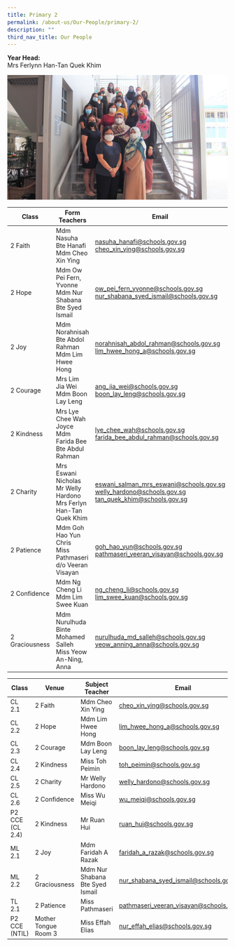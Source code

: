 ```yaml
---
title: Primary 2
permalink: /about-us/Our-People/primary-2/
description: ""
third_nav_title: Our People
---
```

**Year Head:**  <br>
Mrs Ferlynn Han-Tan Quek Khim

![](/images/Primary%202.jpeg)



| Class | Form Teachers | Email |
| -------- | -------- | -------- |
| 2 Faith     | Mdm Nasuha Bte Hanafi<br>Mdm Cheo Xin Ying     | [nasuha\_hanafi@schools.gov.sg](mailto:nasuha_hanafi@schools.gov.sg)<br>[cheo\_xin\_ying@schools.gov.sg](mailto:cheo_xin_ying@schools.gov.sg)|
|2 Hope| Mdm Ow Pei Fern, Yvonne<br>Mdm Nur Shabana Bte Syed Ismail| [ow\_pei\_fern\_yvonne@schools.gov.sg](mailto:ow_pei_fern_yvonne@schools.gov.sg)<br>[nur\_shabana\_syed\_ismail@schools.gov.sg](mailto:nur_shabana_syed_ismail@schools.gov.sg)
|2 Joy| Mdm Norahnisah Bte Abdol Rahman<br>Mdm Lim Hwee Hong|[norahnisah\_abdol\_rahman@schools.gov.sg](mailto:norahnisah_abdol_rahman@schools.gov.sg)<br>[lim\_hwee\_hong\_a@schools.gov.sg](mailto:lim_hwee_hong_a@schools.gov.sg)
| 2 Courage| Mrs Lim Jia Wei<br>Mdm Boon Lay Leng| [ang\_jia\_wei@schools.gov.sg](mailto:ang_jia_wei@schools.gov.sg)<br>[boon\_lay\_leng@schools.gov.sg](mailto:boon_lay_leng@schools.gov.sg)
|2 Kindness| Mrs Lye Chee Wah Joyce<br>Mdm Farida Bee Bte Abdul Rahman|[lye\_chee\_wah@schools.gov.sg](mailto:lye_chee_wah@schools.gov.sg)<br>[farida\_bee\_abdul\_rahman@schools.gov.sg](mailto:farida_bee_abdul_rahman@schools.gov.sg)
|2 Charity|Mrs Eswani Nicholas<br>Mr Welly Hardono<br>Mrs Ferlyn Han-Tan Quek Khim| [eswani\_salman\_mrs\_eswani@schools.gov.sg](mailto:eswani_salman_mrs_eswani@schools.gov.sg)<br>[welly\_hardono@schools.gov.sg](mailto:welly_hardono@schools.gov.sg)<br>[tan\_quek\_khim@schools.gov.sg](mailto:tan_quek_khim@schools.gov.sg)
|2 Patience| Mdm Goh Hao Yun Chris<br>Miss Pathmaseri d/o Veeran Visayan | [goh\_hao\_yun@schools.gov.sg](mailto:goh_hao_yun@schools.gov.sg)<br>[pathmaseri\_veeran\_visayan@schools.gov.sg](mailto:pathmaseri_veeran_visayan@schools.gov.sg)
|2 Confidence| Mdm Ng Cheng Li<br>Mdm Lim Swee Kuan| [ng\_cheng\_li@schools.gov.sg](mailto:ng_cheng_li@schools.gov.sg)<br>[lim\_swee\_kuan@schools.gov.sg](mailto:lim_swee_kuan@schools.gov.sg)
|2 Graciousness| Mdm Nurulhuda Binte Mohamed Salleh<br>Miss Yeow An-Ning, Anna|[nurulhuda\_md\_salleh@schools.gov.sg](mailto:nurulhuda_md_salleh@schools.gov.sg)<br>[yeow\_anning\_anna@schools.gov.sg](mailto:yeow_anning_anna@schools.gov.sg)


| Class | Venue| Subject Teacher | Email |
| -------- | -------- | -------- | --- |
|CL 2.1| 2 Faith| Mdm Cheo Xin Ying| [cheo\_xin\_ying@schools.gov.sg](mailto:cheo_xin_ying@schools.gov.sg)
| CL 2.2| 2 Hope| Mdm Lim Hwee Hong| [lim\_hwee\_hong\_a@schools.gov.sg](mailto:lim_hwee_hong_a@schools.gov.sg)
| CL 2.3| 2 Courage| Mdm Boon Lay Leng| [boon\_lay\_leng@schools.gov.sg](mailto:boon_lay_leng@schools.gov.sg)
| CL 2.4| 2 Kindness| Miss Toh Peimin| [toh\_peimin@schools.gov.sg](mailto:toh_peimin@schools.gov.sg)
| CL 2.5| 2 Charity| Mr Welly Hardono| [welly\_hardono@schools.gov.sg](mailto:welly_hardono@schools.gov.sg)
| CL 2.6| 2 Confidence| Miss Wu Meiqi| [wu\_meiqi@schools.gov.sg](mailto:wu_meiqi@schools.gov.sg)
| P2 CCE (CL 2.4)| 2 Kindness| Mr Ruan Hui| [ruan\_hui@schools.gov.sg](mailto:ruan_hui@schools.gov.sg)
| ML 2.1| 2 Joy| Mdm Faridah A Razak| [faridah\_a\_razak@schools.gov.sg](mailto:faridah_a_razak@schools.gov.sg)
|ML 2.2| 2 Graciousness| Mdm Nur Shabana Bte Syed Ismail| [nur\_shabana\_syed\_ismail@schools.gov.sg](mailto:nur_shabana_syed_ismail@schools.gov.sg)
|TL 2.1| 2 Patience| Miss Pathmaseri| [pathmaseri\_veeran\_visayan@schools.gov.sg](mailto:pathmaseri_veeran_visayan@schools.gov.sg)
| P2 CCE (NTIL)| Mother Tongue Room 3| Miss Effah Elias| [nur\_effah\_elias@schools.gov.sg](mailto:nur_effah_elias@schools.gov.sg)
